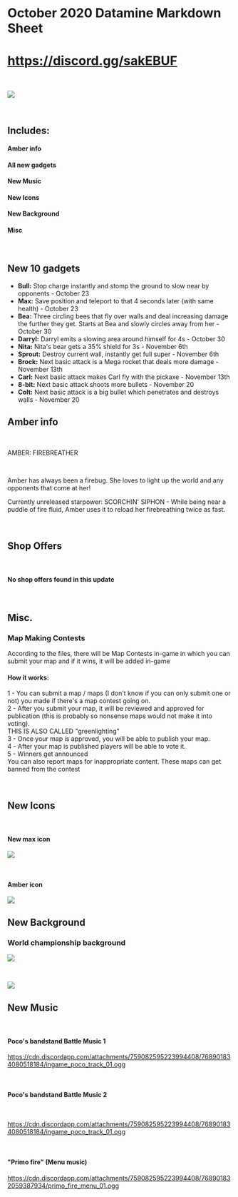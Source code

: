 
<!-- Global site tag (gtag.js) - Google Analytics -->
<script async src="https://www.googletagmanager.com/gtag/js?id=UA-180918594-1"></script>
<script>
  window.dataLayer = window.dataLayer || [];
  function gtag(){dataLayer.push(arguments);}
  gtag('js', new Date());

  gtag('config', 'UA-180918594-1');
</script>

# October 2020 Datamine Markdown Sheet
# <https://discord.gg/sakEBUF>

<br>

![](https://cdn.discordapp.com/attachments/604407820145786889/767812558643134554/datamine_header.png)

<br>

## Includes:
#### Amber info
#### All new gadgets
[\\]: <> (#### New secret mechanic)
[\\]: <> (#### Datamined brawler)
#### New Music
#### New Icons
#### New Background
#### Misc

<br>

## New 10 gadgets

  <div class="text-module">

  <ul><li>
  <strong>Bull:</strong> Stop charge instantly and stomp the ground to slow near by opponents - October 23
  </li>
  <li><strong>Max:</strong> Save position and teleport to that 4 seconds later (with same health) - October 23</li>
  <li><strong>Bea:</strong> Three circling bees that fly over walls and deal increasing damage the further they get. Starts at Bea and slowly circles away from her - October 30</li>
  <li><strong>Darryl:</strong> Darryl emits a slowing area around himself for 4s - October 30</li>
  <li><strong>Nita:</strong> Nita's bear gets a 35% shield for 3s - November 6th</li>
  <li><strong>Sprout:</strong> Destroy current wall, instantly get full super - November 6th</li>
  <li><strong>Brock:</strong> Next basic attack is a Mega rocket that deals more damage -  November 13th</li>
  <li><strong>Carl:</strong> Next basic attack makes Carl fly with the pickaxe -  November 13th</li>
  <li><strong>8-bit:</strong> Next basic attack shoots more bullets - November 20</li>
  <li><strong>Colt:</strong> Next basic attack is a big bullet which penetrates and destroys walls - November 20</li>
  </ul>


## Amber info

<br>

AMBER: FIREBREATHER

<br>

Amber has always been a firebug. She loves to light up the world and any opponents that come at her!
<br>

Currently unreleased starpower: SCORCHIN' SIPHON - While being near a puddle of fire fluid, Amber uses it to reload her firebreathing twice as fast.


<br>

## Shop Offers
<br>

#### No shop offers found in this update

<br>

## Misc.

### Map Making Contests

According to the files, there will be Map Contests in-game in which you can submit your map and if it wins, it will be added in-game

#### How it works:

1 - You can submit a map / maps (I don't know if you can only submit one or not) you made if there's a map contest going on.
<br>
2 - After you submit your map, it will be reviewed and approved for publication (this is probably so nonsense maps would not make it into voting). <br>THIS IS ALSO CALLED "greenlighting"
<br>
3 - Once your map is approved, you will be able to publish your map.
<br>
4 - After your map is published players will be able to vote it.
<br>
5 - Winners get announced
<br>
You can also report maps for inappropriate content. These maps can get banned from the contest
<br>

<br>

## New Icons

<br>

#### New max icon
![](https://cdn.discordapp.com/attachments/604407820145786889/768897461493825546/unknown.png)

<br>

#### Amber icon
![](https://cdn.discordapp.com/attachments/604407820145786889/768896506651738162/unknown.png)



## New Background



### World championship background
![](https://cdn.discordapp.com/attachments/759082595223994408/768900045260718090/watermarked.png)

<br>

![](https://cdn.discordapp.com/attachments/759082595223994408/768900181143060500/watermarked.png)



## New Music

<br>

#### Poco's bandstand Battle Music 1


<https://cdn.discordapp.com/attachments/759082595223994408/768901834080518184/ingame_poco_track_01.ogg>

<br>


#### Poco's bandstand Battle Music 2

<br>


<https://cdn.discordapp.com/attachments/759082595223994408/768901834080518184/ingame_poco_track_01.ogg>

<br>


#### "Primo fire" (Menu music)

<https://cdn.discordapp.com/attachments/759082595223994408/768901832059387934/primo_fire_menu_01.ogg>
